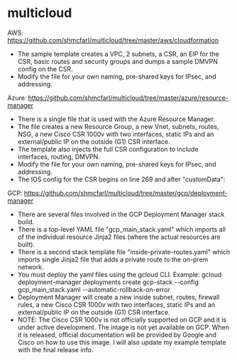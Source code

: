 # multicloud

AWS: https://github.com/shmcfarl/multicloud/tree/master/aws/cloudformation
- The sample template creates a VPC, 2 subnets, a CSR, an EIP for the CSR, basic routes and security groups and dumps a sample DMVPN config on the CSR.
- Modify the file for your own naming, pre-shared keys for IPsec, and addressing.

Azure: https://github.com/shmcfarl/multicloud/tree/master/azure/resource-manager
- There is a single file that is used with the Azure Resource Manager.
- The file creates a new Resource Group, a new Vnet, subnets, routes, NSG, a new Cisco CSR 1000v with two interfaces, static IPs and an external/public IP on the outside (G1) CSR interface.
- The template also injects the full CSR configuration to include interfaces, routing, DMVPN.
- Modify the file for your own naming, pre-shared keys for IPsec, and addressing.
- The IOS config for the CSR begins on line 269 and after "customData":

GCP: https://github.com/shmcfarl/multicloud/tree/master/gcp/deployment-manager
- There are several files involved in the GCP Deployment Manager stack build.
- There is a top-level YAML file "gcp_main_stack.yaml" which imports all of the individual resource Jinja2 files (where the actual resources are built).
- There is a second stack template file "inside-private-routes.yaml" which imports single Jinja2 file that adds a private route to the on-prem network.
- You must deploy the yaml files using the gcloud CLI. Example: gcloud deployment-manager deployments create gcp-stack --config gcp_main_stack.yaml --automatic-rollback-on-error
- Deployment Manager will create a new inside subnet, routes, firewall rules, a new Cisco CSR 1000v with two interfaces, static IPs and an external/public IP on the outside (G1) CSR interface.
- NOTE: The Cisco CSR 1000v is not officially supported on GCP and it is under active development. The image is not yet available on GCP. When it is released, official documentation will be provided by Google and Cisco on how to use this image. I will also update my example template with the final release info.
